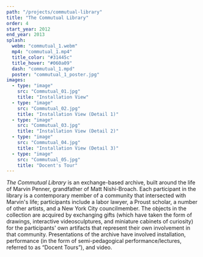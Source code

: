 ```yaml
---
path: "/projects/commutual-library"
title: "The Commutual Library"
order: 4
start_year: 2012
end_year: 2013
splash:
  webm: "commutual_1.webm"
  mp4: "commutual_1.mp4"
  title_color: "#31445c"
  title_hover: "#060a09"
  dash: "commutual_1.mpd"
  poster: "commutual_1_poster.jpg"
images:
  - type: "image"
    src: "Commutual_01.jpg"
    title: "Installation View"
  - type: "image"
    src: "Commutual_02.jpg"
    title: "Installation View (Detail 1)"
  - type: "image"
    src: "Commutual_03.jpg"
    title: "Installation View (Detail 2)"
  - type: "image"
    src: "Commutual_04.jpg"
    title: "Installation View (Detail 3)"
  - type: "image"
    src: "Commutual_05.jpg"
    title: "Docent's Tour"
---
```

_The Commutual Library_ is an exchange-based archive, built around the life of Marvin Penner, grandfather of Matt Nishi-Broach. Each participant in the library is a contemporary member of a community that intersected with Marvin's life; participants include a labor lawyer, a Proust scholar, a number of other artists, and a New York City councilmember. The objects in the collection are acquired by exchanging gifts (which have taken the form of drawings, interactive video­sculptures, and miniature cabinets of curiosity) for the participants' own artifacts that represent their own involvement in that community. Presentations of the archive have involved installation, performance (in the form of semi-pedagogical performance/lectures, referred to as “Docent Tours”), and video.
